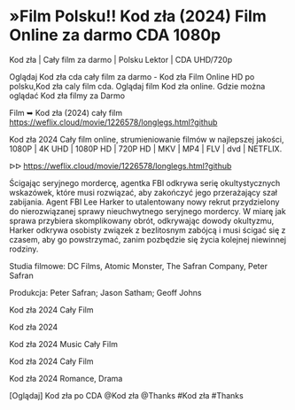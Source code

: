 # »Film Polsku!! Kod zła (2024) Film Online za darmo CDA 1080p	


Kod zła | Cały film za darmo | Polsku Lektor | CDA UHD/720p

Oglądaj Kod zła cda cały film za darmo - Kod zła Film Online HD po polsku,Kod zła caly film cda. Oglądaj film Kod zła online. Gdzie można oglądać Kod zła filmy za Darmo

Film ➥ Kod zła (2024) cały film https://weflix.cloud/movie/1226578/longlegs.html?github

Kod zła 2024 Cały film online, strumieniowanie filmów w najlepszej jakości, 1080P | 4K UHD | 1080P HD | 720P HD | MKV | MP4 | FLV | dvd | NETFLIX.

ᐅᐅ https://weflix.cloud/movie/1226578/longlegs.html?github

Ścigając seryjnego mordercę, agentka FBI odkrywa serię okultystycznych wskazówek, które musi rozwiązać, aby zakończyć jego przerażający szał zabijania. Agent FBI Lee Harker to utalentowany nowy rekrut przydzielony do nierozwiązanej sprawy nieuchwytnego seryjnego mordercy. W miarę jak sprawa przybiera skomplikowany obrót, odkrywając dowody okultyzmu, Harker odkrywa osobisty związek z bezlitosnym zabójcą i musi ścigać się z czasem, aby go powstrzymać, zanim pozbędzie się życia kolejnej niewinnej rodziny.

Studia filmowe: DC Films, Atomic Monster, The Safran Company, Peter Safran

Produkcja: Peter Safran; Jason Satham; Geoff Johns

Kod zła 2024 Cały Film

Kod zła 2024

Kod zła 2024 Music Cały Film

Kod zła 2024 Cały Film

Kod zła 2024 Romance, Drama

[Oglądaj] Kod zła po CDA @Kod zła @Thanks #Kod zła #Thanks
